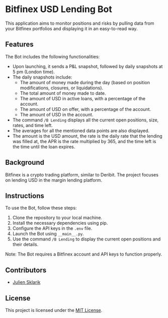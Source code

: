 # Bitfinex USD Lending Bot

This application aims to monitor positions and risks by pulling data from your Bitfinex portfolios and displaying it in an easy-to-read way. 

## Features

The Bot includes the following functionalities:

- Upon launching, it sends a P&L snapshot, followed by daily snapshots at 5 pm (London time).
- The daily snapshots include:
  - The amount of money made during the day (based on position modifications, closures, or liquidations).
  - The total amount of money made to date.
  - The amount of USD in active loans, with a percentage of the account.
  - The amount of USD on offer, with a percentage of the account.
  - The amount of USD in the account.
- The command `/B Lending` displays all the current open positions, size, rates, and time left.
- The averages for all the mentioned data points are also displayed.
- The amount is the USD amount, the rate is the daily rate that the lending was filled at, the APR is the rate multiplied by 365, and the time left is the time until the loan expires.

## Background

Bitfinex is a crypto trading platform, similar to Deribit. The project focuses on lending USD in the margin lending platform.

## Instructions

To use the Bot, follow these steps:

1. Clone the repository to your local machine.
2. Install the necessary dependencies using pip.
3. Configure the API keys in the `.env` file.
4. Launch the Bot using `__main__.py`.
5. Use the command `/B Lending` to display the current open positions and their details.

Note: The Bot requires a Bitfinex account and API keys to function properly.

## Contributors

- [Julien Sklarik](https://github.com/Julien-Sklarik)

## License

This project is licensed under the [MIT License](https://opensource.org/licenses/MIT).
